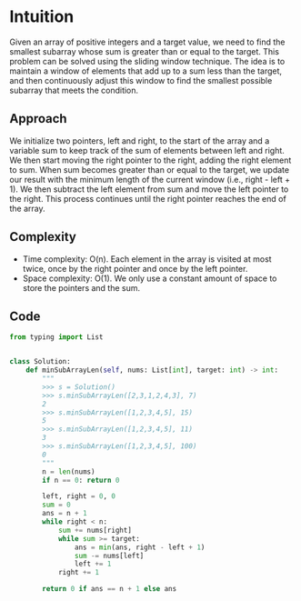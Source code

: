 # Intuition

Given an array of positive integers and a target value, we need to find the smallest subarray whose sum is greater than or equal to the target. This problem can be solved using the sliding window technique. The idea is to maintain a window of elements that add up to a sum less than the target, and then continuously adjust this window to find the smallest possible subarray that meets the condition.

## Approach

We initialize two pointers, left and right, to the start of the array and a variable sum to keep track of the sum of elements between left and right. We then start moving the right pointer to the right, adding the right element to sum. When sum becomes greater than or equal to the target, we update our result with the minimum length of the current window (i.e., right - left + 1). We then subtract the left element from sum and move the left pointer to the right. This process continues until the right pointer reaches the end of the array.

## Complexity

- Time complexity: O(n). Each element in the array is visited at most twice, once by the right pointer and once by the left pointer.
- Space complexity: O(1). We only use a constant amount of space to store the pointers and the sum.

## Code

```py
from typing import List


class Solution:
    def minSubArrayLen(self, nums: List[int], target: int) -> int:
        """
        >>> s = Solution()
        >>> s.minSubArrayLen([2,3,1,2,4,3], 7)
        2
        >>> s.minSubArrayLen([1,2,3,4,5], 15)
        5
        >>> s.minSubArrayLen([1,2,3,4,5], 11)
        3
        >>> s.minSubArrayLen([1,2,3,4,5], 100)
        0
        """
        n = len(nums)
        if n == 0: return 0

        left, right = 0, 0
        sum = 0
        ans = n + 1
        while right < n:
            sum += nums[right]
            while sum >= target:
                ans = min(ans, right - left + 1)
                sum -= nums[left]
                left += 1
            right += 1

        return 0 if ans == n + 1 else ans
```
